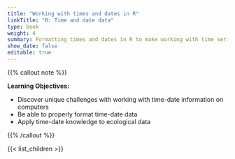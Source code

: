 ```yaml
---
title: "Working with times and dates in R"
linkTitle: "R: Time and date data"
type: book
weight: 4
summary: Formatting times and dates in R to make working with time series data easier
show_date: false
editable: true
---
```


{{% callout note %}}

**Learning Objectives:**
* Discover unique challenges with working with time-date information on computers
* Be able to properly format time-date data 
* Apply time-date knowledge to ecological data

{{% /callout %}}

{{< list_children >}}
